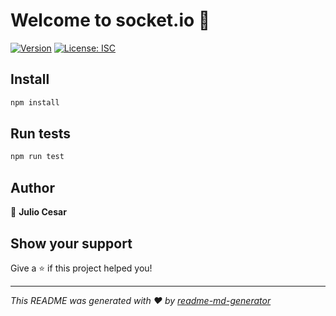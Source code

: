 # Welcome to socket.io 👋
[![Version](https://img.shields.io/npm/v/socket.io.svg)](https://www.npmjs.com/package/socket.io)
[![License: ISC](https://img.shields.io/badge/License-ISC-yellow.svg)](#)

## Install

```sh
npm install
```

## Run tests

```sh
npm run test
```

## Author

👤 **Julio Cesar**


## Show your support

Give a ⭐️ if this project helped you!


***
_This README was generated with ❤️ by [readme-md-generator](https://github.com/kefranabg/readme-md-generator)_